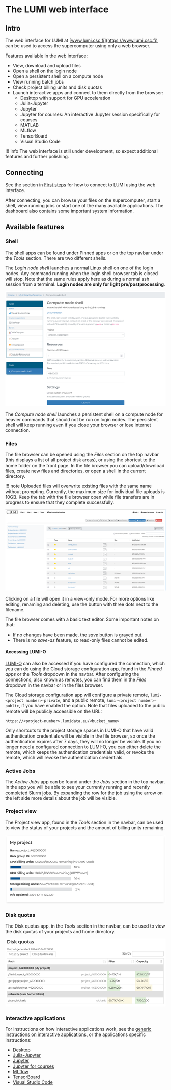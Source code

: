 # The LUMI web interface


## Intro

The web interface for LUMI at [www.lumi.csc.fi](https://www.lumi.csc.fi) can be used to access the supercomputer using only a web browser.

Features available in the web interface:

- View, download and upload files
- Open a shell on the login node
- Open a persistent shell on a compute node
- View running batch jobs
- Check project billing units and disk quotas
- Launch interactive apps and connect to them directly from the browser:
    - Desktop with support for GPU acceleration
    - Julia-Jupyter
    - Jupyter
    - Jupyter for courses: An interactive Jupyter session specifically for courses
    - MATLAB
    - MLflow
    - TensorBoard
    - Visual Studio Code
 
!!! info
	The web interface is still under development, so expect 
	additional features and further polishing. 

## Connecting

See the section in [First steps](../../firststeps/loggingin-webui.md) for how to connect to LUMI using the web interface. 

After connecting, you can browse your files on the supercomputer, start a shell, view running jobs or start one of the many available applications. The dashboard also contains some important system information.

## Available features

### Shell

The shell apps can be found under Pinned apps or on the top navbar under the _Tools_ section.
There are two different shells.

The _Login node shell_ launches a normal Linux shell on one of the login nodes.
Any command running when the login shell browser tab is closed will stop.
Note that the same rules apply here as during a normal ssh session from a terminal.
**Login nodes are only for light pre/postprocessing**. 

![Interactive login shell](../../assets/images/wwwLumiShell.png)

The _Compute node shell_ launches a persistent shell on a compute node for heavier commands that should not be run on login nodes.
The persistent shell will keep running even if you close your browser or lose internet connection.

### Files

The file browser can be opened using the _Files_ section on the top navbar (this displays a list of all project disk areas), or using 
the shortcut to the home folder on the front page. In the file browser
you can upload/download files, create new files and directories, or open a shell in the current directory. 

!!! note
    Uploaded files will overwrite existing files with the same name without prompting.
    Currently, the maximum size for individual file uploads is 10GB.
    Keep the tab with the file browser open while file transfers are in progress to ensure that they complete successfully.


![File browser view](../../assets/images/wwwLumiFiles.png)

Clicking on a file will open it in a view-only mode. For more options like editing, renaming and deleting, use the button with three dots next to the filename.   

The file browser comes with a basic text editor. Some important notes on that:

- If no changes have been made, the _save_ button is grayed out.
- There is no _save-as_ feature, so read-only files cannot be edited.

#### Accessing LUMI-O
[LUMI-O](../../storage/lumio/index.md#lumi-o) can also be accessed if you have
configured the connection, which you can do using the Cloud storage
configuration app, found in the _Pinned apps_ or the _Tools_ dropdown in the
navbar. After configuring the connections, also known as remotes, you can find
them in the _Files_ dropdown in the navbar or in the files browser.

The Cloud storage configuration app will configure a private remote,
`lumi-<project number>-private`, and a public remote, `lumi-<project
number>-public`, if you have enabled the option. Note that files uploaded to
the public remote will be publicly accessible on the URL:
```
https://<project-number>.lumidata.eu/<bucket_name>
```

Only shortcuts to the project storage spaces in LUMI-O that have valid
authentication credentials will be visible in the file browser, so once the
authentication expires after 7 days, they will no longer be visible.
If you no longer need a configured connection to LUMI-O, you can either delete
the remote, which keeps the authentication credentials valid, or revoke the
remote, which will revoke the authentication credentials.


### Active Jobs

The _Active Jobs_ app can be found under the _Jobs_ section in the top navbar.
In the app you will be able to see your currently running and recently completed Slurm jobs.
By expanding the row for the job using the arrow on the left side more details about the job will be visible.

### Project view

The Project view app, found in the _Tools_ section in the navbar, can be used
to view the status of your projects and the amount of billing units remaining.

![Project view app](../../assets/images/wwwLumiProjectView.png)

### Disk quotas

The Disk quotas app, in the _Tools_ section in the navbar, can be used to view
the disk quotas of your projects and home directory.

![Disk quotas app](../../assets/images/wwwLumiDiskQuotas.png)

### Interactive applications

For instructions on how interactive applications work,
see the [generic instructions on interactive applications](./interactive-apps.md),
or the applications specific instructions:

- [Desktop](./desktop.md)
- [Julia-Jupyter](./julia-jupyter.md)
- [Jupyter](./jupyter.md)
- [Jupyter for courses](./jupyter-for-courses.md)
- [MLflow](./mlflow.md)
- [TensorBoard](./tensorboard.md)
- [Visual Studio Code](./vscode.md)
